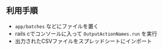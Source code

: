 ## 利用手順
- `app/batches` などにファイルを置く
- rails cでコンソールに入って `OutputActionNames.run` を実行
- 出力されたCSVファイルをスプレッドシートにインポート
